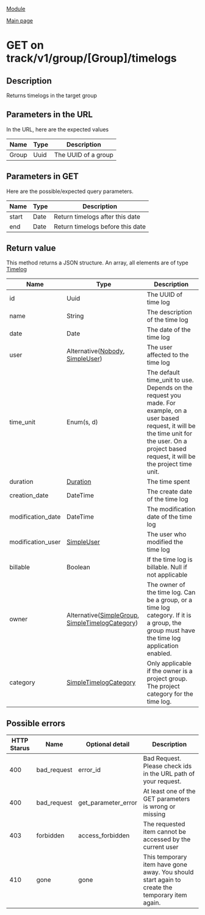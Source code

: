 
[Module](./README.md)

[Main page](../README.md)


# GET on track/v1/group/[Group]/timelogs

## Description


Returns timelogs in the target group



## Parameters in the URL

In the URL, here are the expected values

Name   | Type    | Description
-------|---------|------------
Group | Uuid | The UUID of a group





## Parameters in GET

Here are the possible/expected query parameters.

Name    |  Type   |  Description 
--------|---------|--------------
start | Date | Return timelogs after this date
end | Date | Return timelogs before this date






## Return value


This method returns a JSON structure. An array, all elements are of type <a href="../types/Timelog.html">Timelog</a> 

Name   |  Type   |  Description
-------|---------|-------------
id | Uuid | The UUID of time log
name | String | The description of the time log
date | Date | The date of the time log
user | Alternative([Nobody](../types/Nobody.md), [SimpleUser](../types/SimpleUser.md)) | The user affected to the time log
time_unit | Enum(s, d) | The default time_unit to use. Depends on the request you made. For example, on a user based request, it will be the time unit for the user. On a project based request, it will be the project time unit.
duration | [Duration](../types/Duration.md) | The time spent
creation_date | DateTime | The create date of the time log
modification_date | DateTime | The modification date of the time log
modification_user | [SimpleUser](../types/SimpleUser.md) | The user who modified the time log
billable | Boolean | If the time log is billable. Null if not applicable
owner | Alternative([SimpleGroup](../types/SimpleGroup.md), [SimpleTimelogCategory](../types/SimpleTimelogCategory.md)) | The owner of the time log. Can be a group, or a time log category. If it is a group, the group must have the time log application enabled.
category | [SimpleTimelogCategory](../types/SimpleTimelogCategory.md) | Only applicable if the owner is a project group. The project category for the time log.






## Possible errors


HTTP Starus | Name   | Optional detail   | Description  
------------|--------|-------------------|------------
400 | bad_request | error_id | Bad Request. Please check ids in the URL path of your request.	
400 | bad_request | get_parameter_error | At least one of the GET parameters is wrong or missing	
403 | forbidden | access_forbidden | The requested item cannot be accessed by the current user	
410 | gone | gone | This temporary item have gone away. You should start again to create the temporary item again.	



